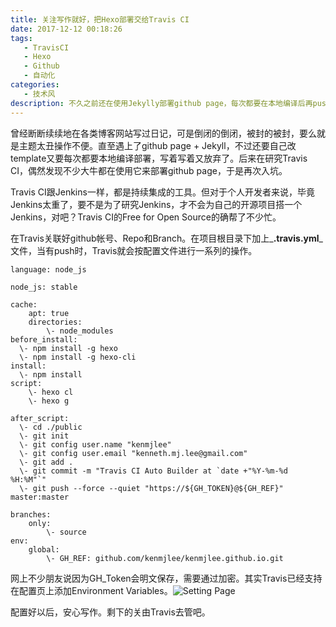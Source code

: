 ```yaml
---
title: 关注写作就好，把Hexo部署交给Travis CI
date: 2017-12-12 00:18:26
tags:
   - TravisCI
   - Hexo
   - Github
   - 自动化
categories: 
   - 技术风
description: 不久之前还在使用Jekylly部署github page，每次都要在本地编译后再push到repo上。于是写了几篇博客又搁置了。后来在研究Travis CI时，Google出很多人都在用它来部署github page，于是再次入坑。
---
```




曾经断断续续地在各类博客网站写过日记，可是倒闭的倒闭，被封的被封，要么就是主题太丑操作不便。直至遇上了github page + Jekyll，不过还要自己改template又要每次都要本地编译部署，写着写着又放弃了。后来在研究Travis CI，偶然发现不少大牛都在使用它来部署github page，于是再次入坑。

Travis CI跟Jenkins一样，都是持续集成的工具。但对于个人开发者来说，毕竟Jenkins太重了，要不是为了研究Jenkins，才不会为自己的开源项目搭一个Jenkins，对吧？Travis CI的Free for Open Source的确帮了不少忙。

在Travis关联好github帐号、Repo和Branch。在项目根目录下加上_**.travis.yml**_文件，当有push时，Travis就会按配置文件进行一系列的操作。

```
language: node_js

node_js: stable

cache:
    apt: true
    directories:
        \- node_modules
before_install:
  \- npm install -g hexo
  \- npm install -g hexo-cli
install:
  \- npm install
script:
    \- hexo cl
    \- hexo g

after_script:
  \- cd ./public
  \- git init
  \- git config user.name "kenmjlee"
  \- git config user.email "kenneth.mj.lee@gmail.com"
  \- git add .
  \- git commit -m "Travis CI Auto Builder at `date +"%Y-%m-%d %H:%M"`"
  \- git push --force --quiet "https://${GH_TOKEN}@${GH_REF}" master:master

branches:
    only:
        \- source
env:
    global:
        \- GH_REF: github.com/kenmjlee/kenmjlee.github.io.git
```



网上不少朋友说因为GH_Token会明文保存，需要通过加密。其实Travis已经支持在配置页上添加Environment Variables。![Setting Page](/images/travis-ci-setting-environment-variables.png)

配置好以后，安心写作。剩下的关由Travis去管吧。